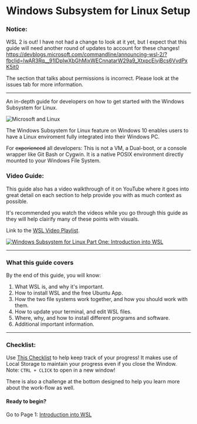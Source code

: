 # Windows Subsystem for Linux Setup
### Notice:

WSL 2 is out! I have not had a change to look at it yet, but I expect that this guide will need another round of updates to account for these changes!
https://devblogs.microsoft.com/commandline/announcing-wsl-2/?fbclid=IwAR3Rq__91IDpIwXbGhMixWECnnatarW29a9_XtxpcEivjBcs6VvdPxK5it0

 The section that talks about permissions is incorrect. Please look at the issues tab for more information.
 ___

An in-depth guide for developers on how to get started with the Windows Subsystem for Linux.

![Microsoft and Linux](https://i.imgur.com/GOij8My.png)

The Windows Subsystem for Linux feature on Windows 10 enables users to have a Linux enviroment fully integrated into their Windows PC.

For ~~experienced~~ all developers: This is not a VM, a Dual-boot, or a console wrapper like Git Bash or Cygwin. It is a native POSIX environment directly mounted to your Windows File System.

### Video Guide: 

This guide also has a video walkthrough of it on YouTube where it goes into great detail on each section to help provide you with as much context as possible.

It's recommended you watch the videos while you go through this guide as they will help clairify many of these points with visuals.

Link to the [WSL Video Playlist](https://www.youtube.com/channel/UCh0yhZV7OrQ-vojQBqSF0RA/).

<a href="http://www.youtube.com/watch?feature=player_embedded&v=ixqKqHfCDWM" target="_blank"><img src="http://img.youtube.com/vi/ixqKqHfCDWM/0.jpg" alt="Windows Subsystem for Linux Part One: Introduction into WSL"/></a>

---


### What this guide covers

By the end of this guide, you will know:

1. What WSL is, and why it's important.
1. How to install WSL and the free Ubuntu App.
1. How the two file systems work together, and how you should work with them.
1. How to update your terminal, and edit WSL files.
1. Where, why, and how to install different programs and software.
1. Additional important information.

---

### Checklist:

Use [This Checklist](https://michaeltreat.github.io/Windows-Subsystem-For-Linux-Setup-Guide/) to help keep track of your progress! It makes use of Local Storage to maintain your progress even if you close the Window. Note:  `CTRL + CLICK` to open in a new window!

There is also a challenge at the bottom designed to help you learn more about the work-flow as well.

#### Ready to begin? 

Go to Page 1: [Introduction into WSL](./readmes/01_preface.md) 
